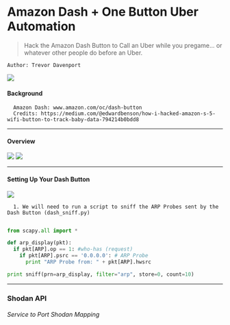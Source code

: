 # Amazon Dash + One Button Uber Automation

> Hack the Amazon Dash Button to Call an Uber while you pregame... or whatever other people do before an Uber.

```
Author: Trevor Davenport
```
![](http://i.imgur.com/ziyfHNP.png)
#### Background ####
```
  Amazon Dash: www.amazon.com/oc/dash-button
  Credits: https://medium.com/@edwardbenson/how-i-hacked-amazon-s-5-wifi-button-to-track-baby-data-794214b0bdd8
```
___

#### Overview ####
![](http://i.imgur.com/qsnLNB1.jpg)
![](http://i.imgur.com/V3WZ72E.jpg)
___

#### Setting Up Your Dash Button ####

![](http://i.imgur.com/ubeiy9U.png)
```
  1. We will need to run a script to sniff the ARP Probes sent by the Dash Button (dash_sniff.py)
  
```
```python
from scapy.all import *

def arp_display(pkt):
  if pkt[ARP].op == 1: #who-has (request)
    if pkt[ARP].psrc == '0.0.0.0': # ARP Probe
      print "ARP Probe from: " + pkt[ARP].hwsrc

print sniff(prn=arp_display, filter="arp", store=0, count=10)
```

___

### Shodan API ###
###### Service to Port Shodan Mapping ######



